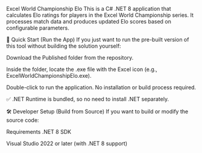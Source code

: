 Excel World Championship Elo
This is a C# .NET 8 application that calculates Elo ratings for players in the Excel World Championship series. It processes match data and produces updated Elo scores based on configurable parameters.

🚀 Quick Start (Run the App)
If you just want to run the pre-built version of this tool without building the solution yourself:

Download the Published folder from the repository.

Inside the folder, locate the .exe file with the Excel icon (e.g., ExcelWorldChampionshipElo.exe).

Double-click to run the application. No installation or build process required.

✅ .NET Runtime is bundled, so no need to install .NET separately.

🛠️ Developer Setup (Build from Source)
If you want to build or modify the source code:

Requirements
.NET 8 SDK

Visual Studio 2022 or later (with .NET 8 support)
